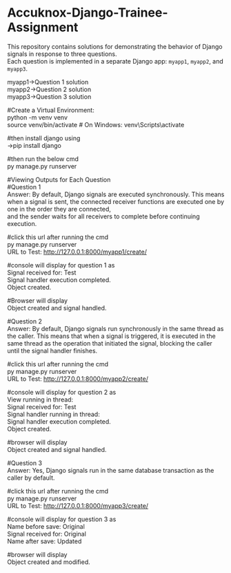 # Accuknox-Django-Trainee-Assignment  
This repository contains solutions for demonstrating the behavior of Django signals in response to three questions.  
Each question is implemented in a separate Django app: `myapp1`, `myapp2`, and `myapp3`.   

myapp1->Question 1 solution  
myapp2->Question 2 solution  
myapp3->Question 3 solution  
 
#Create a Virtual Environment:  
python -m venv venv  
source venv/bin/activate  # On Windows: venv\Scripts\activate  

#then install django using   
->pip install django  

#then run the below cmd   
py manage.py runserver  

#Viewing Outputs for Each Question  
#Question 1  
Answer: By default, Django signals are executed synchronously. This means when a signal is sent, the connected receiver functions are executed one by one in the order they are connected,   
and the sender waits for all receivers to complete before continuing execution.    

#click this url after running the cmd   
py manage.py runserver  
URL to Test: http://127.0.0.1:8000/myapp1/create/  

#console will display for question 1 as  
Signal received for: Test  
Signal handler execution completed.  
Object created.  

#Browser will display  
Object created and signal handled.  


#Question 2  
Answer: By default, Django signals run synchronously in the same thread as the caller. This means that when a signal is triggered, it is executed in the same thread as the operation that initiated the signal, blocking the caller until the signal handler finishes.  

#click this url after running the cmd   
py manage.py runserver  
URL to Test: http://127.0.0.1:8000/myapp2/create/  

#console will display for question 2 as  
View running in thread: <Thread-ID>  
Signal received for: Test  
Signal handler running in thread: <Same Thread-ID>  
Signal handler execution completed.  
Object created.  

#browser will display  
Object created and signal handled.  


#Question 3  
Answer: Yes, Django signals run in the same database transaction as the caller by default.  

#click this url after running the cmd   
py manage.py runserver  
URL to Test: http://127.0.0.1:8000/myapp3/create/  

#console will display for question 3 as  
Name before save: Original  
Signal received for: Original  
Name after save: Updated  


#browser will display  
Object created and modified.  


